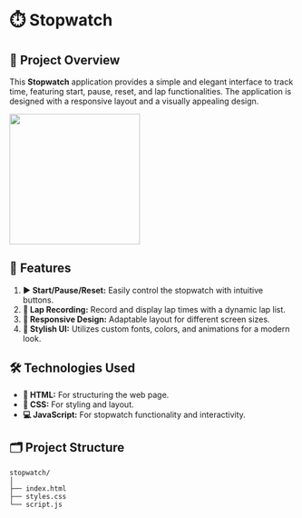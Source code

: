 # ⏱️ Stopwatch

## 🎯 Project Overview

This **Stopwatch** application provides a simple and elegant interface to track time, featuring start, pause, reset, and lap functionalities. The application is designed with a responsive layout and a visually appealing design.


<img align='center' src="https://png.pngtree.com/png-clipart/20190520/original/pngtree-mbe-school-supplies-stopwatch-cartoon-cute-commercial-suppliesstopwatchcartoonlovelycommercially-available-png-image_4024768.jpg" width="230">

## 🌟 Features

1. **▶️ Start/Pause/Reset:** Easily control the stopwatch with intuitive buttons.
2. **📝 Lap Recording:** Record and display lap times with a dynamic lap list.
3. **📱 Responsive Design:** Adaptable layout for different screen sizes.
4. **🎨 Stylish UI:** Utilizes custom fonts, colors, and animations for a modern look.

## 🛠️ Technologies Used

- **📝 HTML:** For structuring the web page.
- **🎨 CSS:** For styling and layout.
- **💻 JavaScript:** For stopwatch functionality and interactivity.

## 🗂️ Project Structure

```plaintext
stopwatch/
│
├── index.html
├── styles.css
└── script.js


